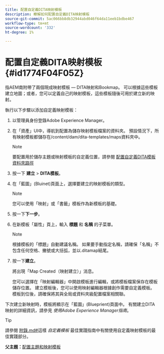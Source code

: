 ```yaml
---
title: 配置自定義DITA映射模板
description: 瞭解如何配置自定義DITA映射模板
source-git-commit: 5ac066bb8db32944abd046f64da11eeb1bdbe467
workflow-type: tm+mt
source-wordcount: '332'
ht-degree: 1%

---
```



# 配置自定義DITA映射模板 {#id1774F04F05Z}

指AEM南附帶了兩個現成映射模板 — DITA映射和Bookmap。 可以根據這些模板建立地圖；或者，您可以定義自己的映射模板，這些模板隨後可用於建立新的映射。

執行以下步驟以添加自定義映射模板：

1. 以管理員身份登錄Adobe Experience Manager。

1. 在「資產」UI中，導航到配置為儲存映射模板檔案的資料夾。 預設情況下，所有映射模板都儲存在/content/dam/dita-templates/maps資料夾中。

   >[!NOTE]
   >
   > 要配置用於儲存主題或映射模板的自定義位置，請參閱 [配置自定義DITA模板資料夾路徑](conf-template-tags-custom-dita-topic-template.md#id191LCF0095Z)

1. 按一下 **建立** \> **DITA模板**。

1. 在「藍圖」(Bluinet)頁面上，選擇要建立的映射模板的類型。

   >[!NOTE]
   >
   > 您可以使用「映射」或「書籤」模板作為新模板的基礎。

1. 按一下&#x200B;**下一步**。

1. 在新模板「屬性」頁上，輸入 **標題** 和 **名稱** 的子菜單。

   >[!NOTE]
   >
   > 根據模板的「標題」自動建議名稱。 如果要手動指定名稱，請確保「名稱」不包含任何空格、撇號或大括弧，並以.ditamap結尾。

1. 按一下&#x200B;**建立**。

   將出現「Map Created（映射建立）」消息。

   您可以選擇在「映射編輯器」中開啟模板進行編輯，或將模板檔案保存在模板儲存位置。 建立模板後，您可以使用映射編輯器根據創作需要自定義模板。 模板到位後，請確保將其與全局或資料夾級配置檔案相關聯。


下次建立新映射時，模板將顯示在「藍圖」(Blueprient)頁面中。 有關建立DITA映射的詳細資訊，請參見 *使用Adobe Experience Manager指南*。

>[!TIP]
>
> 請參閱 [附錄.md\#](appendix.md#)這樣 *自定義模板* 最佳實踐指南中有關使用自定義映射模板的最佳實踐部分。

**父主題：**[&#x200B;配置主題和映射模板](conf-template-tags.md)

